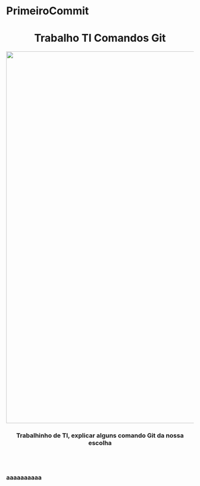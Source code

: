 # PrimeiroCommit
<h1 align="center"> Trabalho TI Comandos Git</h1>
<img src= "https://media1.tenor.com/m/P3RqQUUK9BAAAAAd/rip-juice-cry.gif" width="1000px" height="1000px"><br>
<h3 align="center"><P>Trabalhinho de TI, explicar alguns comando Git da nossa escolha</P></h3><br><br>
<h3><P> aaaaaaaaaa</P></h3>

